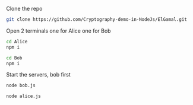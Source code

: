  Clone the repo

  ```bash 
  git clone https://github.com/Cryptography-demo-in-NodeJs/ElGamal.git
  ```
 Open 2 terminals one for Alice one for Bob

  ```bash 
  cd Alice
  npm i 
  ```

  ```bash
  cd Bob 
  npm i 
  ```
Start the servers, bob first

  ```bash 
  node bob.js
  ```

  ```bash
  node alice.js
  ```

